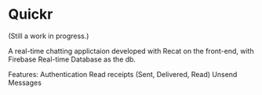 # Quickr

(Still a work in progress.)

A real-time chatting applictaion developed with Recat on the front-end, with Firebase Real-time Database as the db.

Features:
Authentication
Read receipts (Sent, Delivered, Read)
Unsend Messages
